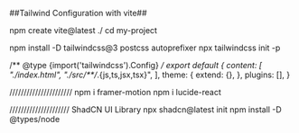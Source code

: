 ##Tailwind Configuration with vite## 

npm create vite@latest ./
cd my-project

npm install -D tailwindcss@3 postcss autoprefixer
npx tailwindcss init -p

/** @type {import('tailwindcss').Config} */
export default {
  content: [
    "./index.html",
    "./src/**/*.{js,ts,jsx,tsx}",
  ],
  theme: {
    extend: {},
  },
  plugins: [],
}



//////////////////////
npm i framer-motion
npm i lucide-react

/////////////////////
ShadCN UI Library
npx shadcn@latest init
  npm install -D @types/node